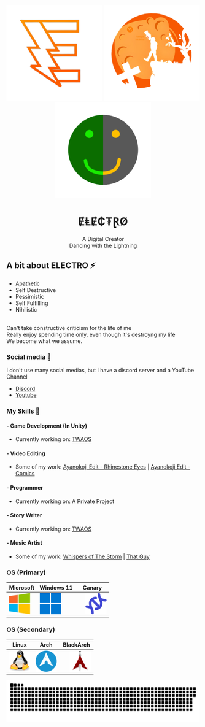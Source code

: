 <div align="center">

<img src="assets/ELECTRIS-Transparent.png" width=250 title="ELECTRIS" alt="ELT-nobg"> <img src="assets/PFP-V9-nobg.png" width=250 title="ELECTRO" alt="PFPv9-nobg"> <img src="assets/TWAOS.png" width=250 title="TWAOS" alt="TWAOS-Logo">

# ɆⱠɆ₵₮ⱤØ

A Digital Creator
<br>Dancing with the Lightning

</div>

<div align="left">

## A bit about ELECTRO ⚡

 - Apathetic
 - Self Destructive
 - Pessimistic
 - Self Fulfilling
 - Nihilistic

<br> Can't take constructive criticism for the life of me
<br> Really enjoy spending time only, even though it's destroyng my life
<br> We become what we assume.

### Social media 📡
I don't use many social medias, but I have a discord server and a YouTube Channel

 - [Discord](https://discord.gg/TgtCGKxbZr)
 - [Youtube](https://www.youtube.com/@ELEC7RO)

### My Skills 🥇

#### - Game Development (In Unity)
  - Currently working on: [TWAOS](https://github.com/ItzELECTR0/TWAOS)
#### - Video Editing
  - Some of my work: [Ayanokoji Edit - Rhinestone Eyes](https://youtu.be/tW2iEd6PKqk) | [Ayanokoji Edit - Comics](https://youtu.be/BXctIjffg9g)
#### - Programmer
  - Currently working on: A Private Project
#### - Story Writer
  - Currently working on: [TWAOS](https://github.com/ItzELECTR0/TWAOS)
#### - Music Artist
  - Some of my work: [Whispers of The Storm](https://open.spotify.com/album/1ba9Z9T2VU10BerkOarGQc?si=BiwYnbK9S6q6rSoPxXm_3w) | [That Guy](https://soundcloud.com/electro_dev/thatguy?si=abcdc2f892fd4287bd5099a22382e3d9&utm_source=clipboard&utm_medium=text&utm_campaign=social_sharing)

### OS (Primary)

| Microsoft | Windows 11 | Canary |
|----------|----------|----------|
| <img src="assets/microsoft.webp" title="Microsoft" alt="Microsoft" width="55" height="55"/> | <img src="assets/Windows11.webp" title="Windows 11" alt="Win11" width="55" height="55"/> | <img src="assets/dna.webp" title="Insider Canary" alt="Canary" width="55" height="55" style="padding-left: 20px;"/> |

### OS (Secondary)

| Linux | Arch | BlackArch |
|----------|----------|----------|
| <img src="assets/linux.svg" title="Linux" alt="Linux" width="55" height="55"/> | <img src="assets/archlinux.webp" title="Arch Linux" alt="Arch" width="55" height="55"/> | <img src="assets/blackarch.png" title="BlackArch Linux" alt="BlackArch" width="55" height="55" style="padding-left: 20px;"/> |

</div>

<p align="center">
 <img width="1000" src="assets/github-snake.svg" alt="snake"/>
</p>
